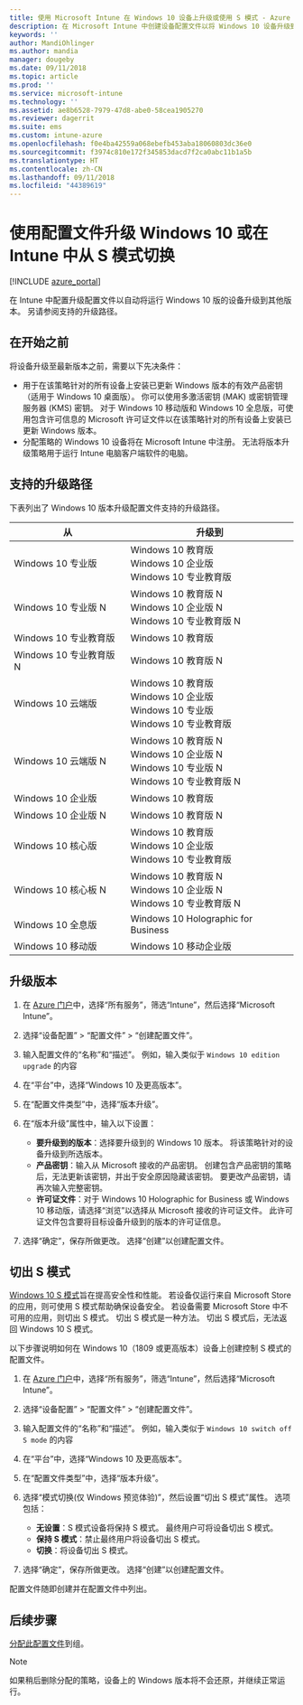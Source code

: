 ```yaml
---
title: 使用 Microsoft Intune 在 Windows 10 设备上升级或使用 S 模式 - Azure | Microsoft Docs
description: 在 Microsoft Intune 中创建设备配置文件以将 Windows 10 设备升级到不同版本。 例如，可从 Windows 10 专业版升级到 Windows 10 企业版。 还可使用该配置文件在设备上启用或切出 S 模式。 另请参阅 Windows 10 专业版、N 版、教育版、云、企业版、核心版、全息版和移动版支持的升级路径。
keywords: ''
author: MandiOhlinger
ms.author: mandia
manager: dougeby
ms.date: 09/11/2018
ms.topic: article
ms.prod: ''
ms.service: microsoft-intune
ms.technology: ''
ms.assetid: ae8b6528-7979-47d8-abe0-58cea1905270
ms.reviewer: dagerrit
ms.suite: ems
ms.custom: intune-azure
ms.openlocfilehash: f0e4ba42559a068ebefb453aba18060803dc36e0
ms.sourcegitcommit: f3974c810e172f345853dacd7f2ca0abc11b1a5b
ms.translationtype: HT
ms.contentlocale: zh-CN
ms.lasthandoff: 09/11/2018
ms.locfileid: "44389619"
---
```

# <a name="use-a-configuration-profile-to-upgrade-windows-10-or-switch-from-s-mode-in-intune"></a>使用配置文件升级 Windows 10 或在 Intune 中从 S 模式切换
[!INCLUDE [azure_portal](./includes/azure_portal.md)]

在 Intune 中配置升级配置文件以自动将运行 Windows 10 版的设备升级到其他版本。 另请参阅支持的升级路径。

## <a name="before-you-begin"></a>在开始之前
将设备升级至最新版本之前，需要以下先决条件：

- 用于在该策略针对的所有设备上安装已更新 Windows 版本的有效产品密钥（适用于 Windows 10 桌面版）。 你可以使用多激活密钥 (MAK) 或密钥管理服务器 (KMS) 密钥。 对于 Windows 10 移动版和 Windows 10 全息版，可使用包含许可信息的 Microsoft 许可证文件以在该策略针对的所有设备上安装已更新 Windows 版本。
- 分配策略的 Windows 10 设备将在 Microsoft Intune 中注册。 无法将版本升级策略用于运行 Intune 电脑客户端软件的电脑。

## <a name="supported-upgrade-paths"></a>支持的升级路径
下表列出了 Windows 10 版本升级配置文件支持的升级路径。

| 从 | 升级到 |
|---|---|
| Windows 10 专业版 | Windows 10 教育版 <br/>Windows 10 企业版 <br/>Windows 10 专业教育版 |
| Windows 10 专业版 N | Windows 10 教育版 N <br/>Windows 10 企业版 N <br/>Windows 10 专业教育版 N | 
| Windows 10 专业教育版 | Windows 10 教育版 | 
| Windows 10 专业教育版 N | Windows 10 教育版 N |
| Windows 10 云端版 | Windows 10 教育版 <br/>Windows 10 企业版 <br/>Windows 10 专业版 <br/>Windows 10 专业教育版 | 
| Windows 10 云端版 N | Windows 10 教育版 N <br/>Windows 10 企业版 N <br/>Windows 10 专业版 N <br/>Windows 10 专业教育版 N | 
| Windows 10 企业版 | Windows 10 教育版 | 
| Windows 10 企业版 N | Windows 10 教育版 N | 
| Windows 10 核心版 | Windows 10 教育版 <br/>Windows 10 企业版 <br/>Windows 10 专业教育版 | 
| Windows 10 核心板 N | Windows 10 教育版 N <br/>Windows 10 企业版 N <br/>Windows 10 专业教育版 N | 
| Windows 10 全息版 | Windows 10 Holographic for Business |
| Windows 10 移动版 | Windows 10 移动企业版 |


<!-- Testing a new table on 3/5/18 

The following lists provide the supported upgrade paths for the Windows 10 edition upgrade profile. The Windows 10 edition to upgrade to is in bold followed by the list of supported editions that you can upgrade from:

**Windows 10 Education**
- Windows 10 Pro
- Windows 10 Pro Education
- Windows 10 Cloud
- Windows 10 Enterprise
- Windows 10 Core
    
**Windows 10 Education N edition**    
- Windows 10 Pro N edition
- Windows 10 Pro Education N edition
- Windows 10 Cloud N edition
- Windows 10 Enterprise N edition
- Windows 10 Core N edition
    
**Windows 10 Enterprise**
- Windows 10 Pro
- Windows 10 Cloud
- Windows 10 Core
    
**Windows 10 Enterprise N edition**
- Windows 10 Pro N edition
- Windows 10 Cloud N edition
- Windows 10 Core N edition
    
**Windows 10 Pro**
- Windows 10 Cloud
    
**Windows 10 Pro N edition**
- Windows 10 Cloud N edition
    
**Windows 10 Pro Education**
- Windows 10 Pro
- Windows 10 Cloud
- Windows 10 Core
    
**Windows 10 Pro Education N edition**
- Windows 10 Pro N edition
- Windows 10 Cloud N edition
- Windows 10 Core N edition

**Windows 10 Holographic for Business**
- Windows 10 Holographic

**Windows 10 Mobile Enterprise**
- Windows 10 Mobile -->

<!--The following table provides information about the supported upgrade paths for Windows 10 editions in this policy:

![supported](./media/check_grn.png)  (X) = not supported    
![unsupported](./media/x_blk.png)    (green checkmark) = supported    

|Upgrade from edition\Upgrade to edition|Education|Education N|Pro Education|Pro Education N|Enterprise|Enterprise N|Professional|Professional N|Mobile Enterprise|Holographic for Business|
|--------|--------|--------|--------|--------|--------|--------|--------|--------|--------|--------|--------|
|Pro|![supported](./media/check_grn.png)|![unsupported](./media/x_blk.png)|![supported](./media/check_grn.png)|![unsupported](./media/x_blk.png)|![supported](./media/check_grn.png)|![unsupported](./media/x_blk.png)|![unsupported](./media/x_blk.png)|![unsupported](./media/x_blk.png)|![unsupported](./media/x_blk.png)|![unsupported](./media/x_blk.png)|
|Pro N|![unsupported](./media/x_blk.png)|![supported](./media/check_grn.png)|![unsupported](./media/x_blk.png)|![supported](./media/check_grn.png)|![unsupported](./media/x_blk.png)|![supported](./media/check_grn.png)|![unsupported](./media/x_blk.png)|![unsupported](./media/x_blk.png)|![unsupported](./media/x_blk.png)|![unsupported](./media/x_blk.png)|
|Pro Education|![supported](./media/check_grn.png)|![unsupported](./media/x_blk.png)|![unsupported](./media/x_blk.png)|![unsupported](./media/x_blk.png)|![unsupported](./media/x_blk.png)|![unsupported](./media/x_blk.png)|![unsupported](./media/x_blk.png)|![unsupported](./media/x_blk.png)|![unsupported](./media/x_blk.png)|![unsupported](./media/x_blk.png)|
|Pro Education N|![unsupported](./media/x_blk.png)|![supported](./media/check_grn.png)|![unsupported](./media/x_blk.png)|![unsupported](./media/x_blk.png)|![unsupported](./media/x_blk.png)|![unsupported](./media/x_blk.png)|![unsupported](./media/x_blk.png)|![unsupported](./media/x_blk.png)|![unsupported](./media/x_blk.png)|![unsupported](./media/x_blk.png)|
|Cloud|![supported](./media/check_grn.png)|![unsupported](./media/x_blk.png)|![supported](./media/check_grn.png)|![unsupported](./media/x_blk.png)|![supported](./media/check_grn.png)|![unsupported](./media/x_blk.png)|![supported](./media/check_grn.png)|![unsupported](./media/x_blk.png)|![unsupported](./media/x_blk.png)|![unsupported](./media/x_blk.png)|
|Cloud N|![unsupported](./media/x_blk.png)|![supported](./media/check_grn.png)|![unsupported](./media/x_blk.png)|![supported](./media/check_grn.png)|![unsupported](./media/x_blk.png)|![supported](./media/check_grn.png)|![unsupported](./media/x_blk.png)|![supported](./media/check_grn.png)|![unsupported](./media/x_blk.png)|![unsupported](./media/x_blk.png)|
|Enterprise|![supported](./media/check_grn.png)|![unsupported](./media/x_blk.png)|![unsupported](./media/x_blk.png)|![unsupported](./media/x_blk.png)|![unsupported](./media/x_blk.png)|![unsupported](./media/x_blk.png)|![unsupported](./media/x_blk.png)|![unsupported](./media/x_blk.png)|![unsupported](./media/x_blk.png)|![unsupported](./media/x_blk.png)|
|Enterprise N|![unsupported](./media/x_blk.png)|![supported](./media/check_grn.png)|![unsupported](./media/x_blk.png)|![unsupported](./media/x_blk.png)|![unsupported](./media/x_blk.png)|![unsupported](./media/x_blk.png)|![unsupported](./media/x_blk.png)|![unsupported](./media/x_blk.png)|![unsupported](./media/x_blk.png)|![unsupported](./media/x_blk.png)|
|Core|![supported](./media/check_grn.png)|![unsupported](./media/x_blk.png)|![supported](./media/check_grn.png)|![unsupported](./media/x_blk.png)|![unsupported](./media/x_blk.png)|![unsupported](./media/x_blk.png)   |![unsupported](./media/x_blk.png)|![unsupported](./media/x_blk.png)|![unsupported](./media/x_blk.png)|![unsupported](./media/x_blk.png)|
|Core N|![unsupported](./media/x_blk.png)|![supported](./media/check_grn.png)|![unsupported](./media/x_blk.png)|![supported](./media/check_grn.png)|![unsupported](./media/x_blk.png)|![unsupported](./media/x_blk.png)|![unsupported](./media/x_blk.png)|![unsupported](./media/x_blk.png)|![unsupported](./media/x_blk.png)|![unsupported](./media/x_blk.png)|
|Mobile|![unsupported](./media/x_blk.png)|![unsupported](./media/x_blk.png)|![unsupported](./media/x_blk.png)|![unsupported](./media/x_blk.png)|![unsupported](./media/x_blk.png)|![unsupported](./media/x_blk.png)|![unsupported](./media/x_blk.png)|![unsupported](./media/x_blk.png)|![supported](./media/check_grn.png)|![unsupported](./media/x_blk.png)|
|Holographic|![unsupported](./media/x_blk.png)|![unsupported](./media/x_blk.png)|![unsupported](./media/x_blk.png)|![unsupported](./media/x_blk.png)|![unsupported](./media/x_blk.png)|![unsupported](./media/x_blk.png)|![unsupported](./media/x_blk.png)|![unsupported](./media/x_blk.png)|![unsupported](./media/x_blk.png)|![supported](./media/check_grn.png) -->

## <a name="upgrade-the-edition"></a>升级版本

1. 在 [Azure 门户](https://portal.azure.com)中，选择“所有服务”，筛选“Intune”，然后选择“Microsoft Intune”。
2. 选择“设备配置” > “配置文件” > “创建配置文件”。
3. 输入配置文件的“名称”和“描述”。 例如，输入类似于 `Windows 10 edition upgrade` 的内容
4. 在“平台”中，选择“Windows 10 及更高版本”。
5. 在“配置文件类型”中，选择“版本升级”。
6. 在“版本升级”属性中，输入以下设置：

   - **要升级到的版本**：选择要升级到的 Windows 10 版本。 将该策略针对的设备升级到所选版本。
   - **产品密钥**：输入从 Microsoft 接收的产品密钥。 创建包含产品密钥的策略后，无法更新该密钥，并出于安全原因隐藏该密钥。 要更改产品密钥，请再次输入完整密钥。
   - **许可证文件**：对于 Windows 10 Holographic for Business 或 Windows 10 移动版，请选择“浏览”以选择从 Microsoft 接收的许可证文件。 此许可证文件包含要将目标设备升级到的版本的许可证信息。

7. 选择“确定”，保存所做更改。 选择“创建”以创建配置文件。

## <a name="switch-out-of-s-mode"></a>切出 S 模式

[Windows 10 S 模式](https://support.microsoft.com/help/4456067/windows-10-switch-out-of-s-mode)旨在提高安全性和性能。 若设备仅运行来自 Microsoft Store 的应用，则可使用 S 模式帮助确保设备安全。 若设备需要 Microsoft Store 中不可用的应用，则切出 S 模式。 切出 S 模式是一种方法。 切出 S 模式后，无法返回 Windows 10 S 模式。

以下步骤说明如何在 Windows 10（1809 或更高版本）设备上创建控制 S 模式的配置文件。

1. 在 [Azure 门户](https://portal.azure.com)中，选择“所有服务”，筛选“Intune”，然后选择“Microsoft Intune”。
2. 选择“设备配置” > “配置文件” > “创建配置文件”。
3. 输入配置文件的“名称”和“描述”。 例如，输入类似于 `Windows 10 switch off S mode` 的内容
4. 在“平台”中，选择“Windows 10 及更高版本”。
5. 在“配置文件类型”中，选择“版本升级”。
6. 选择“模式切换(仅 Windows 预览体验)”，然后设置“切出 S 模式”属性。 选项包括：

    - **无设置**：S 模式设备将保持 S 模式。 最终用户可将设备切出 S 模式。
    - **保持 S 模式**：禁止最终用户将设备切出 S 模式。
    - **切换**：将设备切出 S 模式。

7. 选择“确定”，保存所做更改。 选择“创建”以创建配置文件。

配置文件随即创建并在配置文件中列出。

## <a name="next-steps"></a>后续步骤

[分配此配置文件](device-profile-assign.md)到组。

>[!NOTE]
>如果稍后删除分配的策略，设备上的 Windows 版本将不会还原，并继续正常运行。

